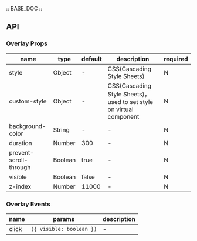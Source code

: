 :: BASE_DOC ::

## API

### Overlay Props

name | type | default | description | required
-- | -- | -- | -- | --
style | Object | - | CSS(Cascading Style Sheets) | N
custom-style | Object | - | CSS(Cascading Style Sheets)，used to set style on virtual component | N
background-color | String | - | \- | N
duration | Number | 300 | \- | N
prevent-scroll-through | Boolean | true | \- | N
visible | Boolean | false | \- | N
z-index | Number | 11000 | \- | N

### Overlay Events

name | params | description
-- | -- | --
click | `({ visible: boolean })` | \-
